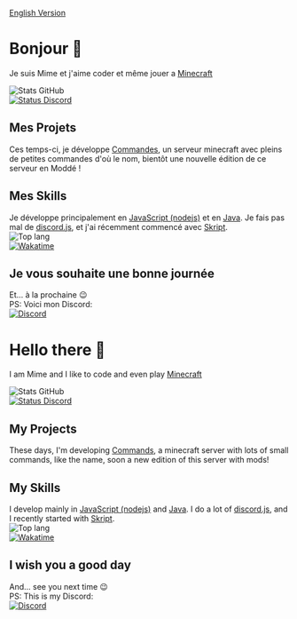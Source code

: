 [English Version](#hello-there-)

# Bonjour 👋

Je suis Mime et j'aime coder et même jouer a [Minecraft](https://minecraft.net)

![Stats GitHub](https://github-readme-stats.vercel.app/api?username=Mimexe&count_private=true&show_icons=true&include_all_commits=true&theme=dark&hide_border=true)  
[![Status Discord](https://lanyard.cnrad.dev/api/754038841001640099?theme=dark&animated=true&idleMessage=Actuellement%20en%20train%20de%20ne%20rien%20faire)](https://discord.com/users/754038841001640099)

## Mes Projets

Ces temps-ci, je développe [Commandes](https://www.commandes.ga), un serveur minecraft avec pleins de petites commandes d'où le nom, bientôt une nouvelle édition de ce serveur en Moddé !

## Mes Skills

Je développe principalement en [JavaScript (nodejs)](https://nodejs.org/fr/) et en [Java](https://java.com).
Je fais pas mal de [discord.js](https://discord.js.org), et j'ai récemment commencé avec [Skript](https://skript-mc.fr).  
![Top lang](https://github-readme-stats.vercel.app/api/top-langs/?username=Mimexe&langs_count=10&theme=dark&layout=compact&hide_border=true)  
[![Wakatime](https://github-readme-stats.vercel.app/api/wakatime/?username=Mime&theme=dark&hide_border=true)](https://wakatime.com/Mimexe)

## Je vous souhaite une bonne journée

Et... à la prochaine 😉  
PS: Voici mon Discord:  
[![Discord](https://discord.com/api/guilds/994618544882995340/embed.png?style=banner3)](https://discord.gg/dTdm2Kty7f)

# Hello there 👋

I am Mime and I like to code and even play [Minecraft](https://minecraft.net)

![Stats GitHub](https://github-readme-stats.vercel.app/api?username=Mimexe&count_private=true&show_icons=true&include_all_commits=true&theme=dark&hide_border=true)  
[![Status Discord](https://lanyard.cnrad.dev/api/754038841001640099?theme=dark&animated=true&idleMessage=Doing%20nothing)](https://discord.com/users/754038841001640099)

## My Projects

These days, I'm developing [Commands](https://www.commandes.ga), a minecraft server with lots of small commands, like the name, soon a new edition of this server with mods!

## My Skills

I develop mainly in [JavaScript (nodejs)](https://nodejs.org/en/) and [Java](https://java.com).
I do a lot of [discord.js](https://discord.js.org), and I recently started with [Skript](https://github.com/SkriptLang/Skript/releases).  
![Top lang](https://github-readme-stats.vercel.app/api/top-langs/?username=Mimexe&langs_count=10&theme=dark&layout=compact&hide_border=true)  
[![Wakatime](https://github-readme-stats.vercel.app/api/wakatime/?username=Mime&theme=dark&hide_border=true)](https://wakatime.com/Mimexe)

## I wish you a good day

And... see you next time 😉  
PS: This is my Discord:  
[![Discord](https://discord.com/api/guilds/994618544882995340/embed.png?style=banner3)](https://discord.gg/dTdm2Kty7f)
